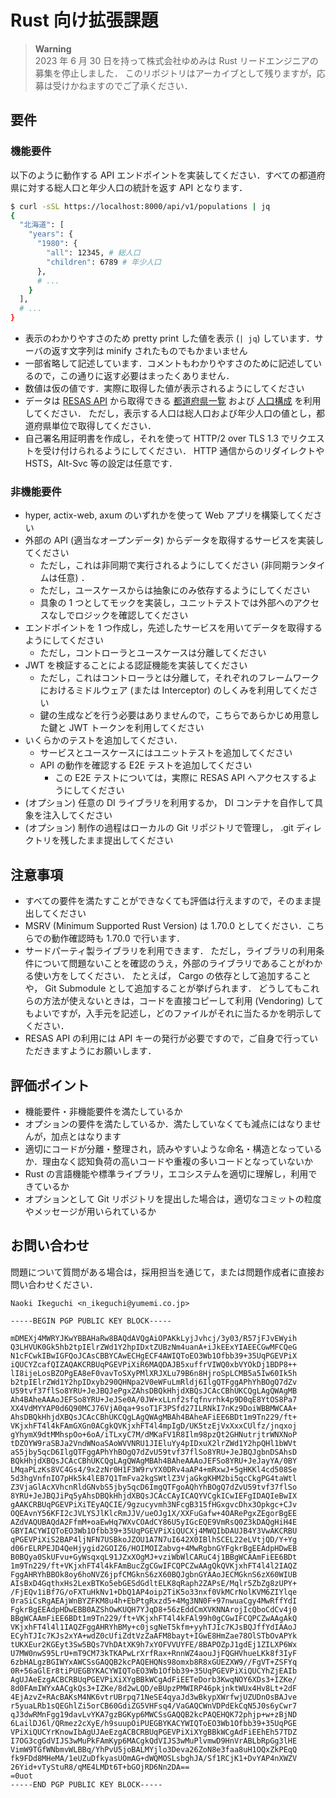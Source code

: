 # Rust 向け拡張課題

> **Warning**  
> 2023 年 6 月 30 日を持って株式会社ゆめみは Rust リードエンジニアの募集を停止しました．
> このリポジトリはアーカイブとして残りますが，応募は受けかねますのでご了承ください．

## 要件

### 機能要件

以下のように動作する API エンドポイントを実装してください．すべての都道府県に対する総人口と年少人口の統計を返す API となります．

```bash
$ curl -sSL https://localhost:8000/api/v1/populations | jq
{
  "北海道": [
    "years": {
      "1980": {
        "all": 12345, # 総人口
        "children": 6789 # 年少人口
      },
      # ...
    }
  ],
  # ...
}
```

- 表示のわかりやすさのため pretty print した値を表示 (`| jq`) しています．サーバの返す文字列は minify されたものでもかまいません
- 一部省略して記述しています．コメントもわかりやすさのために記述しているので，この通りに返す必要はまったくありません．
- 数値は仮の値です．実際に取得した値が表示されるようにしてください
- データは [RESAS API](https://opendata.resas-portal.go.jp/) から取得できる
  [都道府県一覧](https://opendata.resas-portal.go.jp/docs/api/v1/prefectures.html) および
  [人口構成](https://opendata.resas-portal.go.jp/docs/api/v1/population/composition/perYear.html) を利用してください．
  ただし，表示する人口は総人口および年少人口の値とし，都道府県単位で取得してください．
- 自己署名用証明書を作成し，それを使って HTTP/2 over TLS 1.3 でリクエストを受け付けられるようにしてください．
  HTTP 通信からのリダイレクトや HSTS，Alt-Svc 等の設定は任意です．

### 非機能要件

- hyper, actix-web, axum のいずれかを使って Web アプリを構築してください
- 外部の API (適当なオープンデータ) からデータを取得するサービスを実装してください
    - ただし，これは非同期で実行されるようにしてください (非同期ランタイムは任意) ．
    - ただし，ユースケースからは抽象にのみ依存するようにしてください
    - 具象の 1 つとしてモックを実装し，ユニットテストでは外部へのアクセスなしでロジックを確認してください
- エンドポイントを 1 つ作成し，先述したサービスを用いてデータを取得するようにしてください
    - ただし，コントローラとユースケースは分離してください
- JWT を検証することによる認証機能を実装してください
    - ただし，これはコントローラとは分離して，それぞれのフレームワークにおけるミドルウェア (または Interceptor) のしくみを利用してください
    - 鍵の生成などを行う必要はありませんので，こちらであらかじめ用意した鍵と JWT トークンを利用してください
- いくらかのテストを追加してください．
    - サービスとユースケースにはユニットテストを追加してください
    - API の動作を確認する E2E テストを追加してください
        - この E2E テストについては，実際に RESAS API へアクセスするようにしてください
- (オプション) 任意の DI ライブラリを利用するか， DI コンテナを自作して具象を注入してください
- (オプション) 制作の過程はローカルの Git リポジトリで管理し， .git ディレクトリを残したまま提出してください

## 注意事項

- すべての要件を満たすことができなくても評価は行えますので，そのまま提出してください
- MSRV (Minimum Supported Rust Version) は 1.70.0 としてください．こちらでの動作確認時も 1.70.0 で行います．
- サードパーティ製ライブラリを利用できます．
  ただし，ライブラリの利用条件について問題ないことを確認のうえ，外部のライブラリであることがわかる使い方をしてください．
  たとえば， Cargo の依存として追加することや， Git Submodule として追加することが挙げられます．
  どうしてもこれらの方法が使えないときは，コードを直接コピーして利用 (Vendoring) してもよいですが，入手元を記述し，どのファイルがそれに当たるかを明示してください．
- RESAS API の利用には API キーの発行が必要ですので，ご自身で行っていただきますようにお願いします．

## 評価ポイント

- 機能要件・非機能要件を満たしているか
- オプションの要件を満たしているか．満たしていなくても減点にはなりませんが，加点とはなります
- 適切にコードが分離・整理され，読みやすいような命名・構造となっているか．理由なく認知負荷の高いコードや重複の多いコードとなっていないか
- Rust の言語機能や標準ライブラリ，エコシステムを適切に理解し，利用できているか
- オプションとして Git リポジトリを提出した場合は，適切なコミットの粒度やメッセージが用いられているか

## お問い合わせ

問題について質問がある場合は，採用担当を通じて，または問題作成者に直接お問い合わせください．

```
Naoki Ikeguchi <n_ikeguchi@yumemi.co.jp>

-----BEGIN PGP PUBLIC KEY BLOCK-----

mDMEXj4MWRYJKwYBBAHaRw8BAQdAVQgAiOPAKkLyjJvhcj/3y03/R57jFJvEWyih
Q3LHVUK0Gk5hb2tpIElrZWd1Y2hpIDxtZUBzNm4uanA+iJkEExYIAEECGwMFCQeG
N1cFCwkIBwIGFQoJCAsCBBYCAwECHgECF4AWIQToEO3Wb1Ofbb39+35UqPGEVPiX
iQUCYZcafQIZAQAKCRBUqPGEVPiXiR6MAQDAJB5xuffrVIWQ0xbVYOkDj1BDP8++
lI8ijeLosBZOPgEA8eF0vavToSXyPMlXRJXLu79B6n8HjroSpLCMB5a5Iw60Ik5h
b2tpIElrZWd1Y2hpIDxyb290QHNpa2V0eWFuLmRldj6IlgQTFggAPhYhBOgQ7dZv
U59tvf37flSo8YRU+JeJBQJePgxZAhsDBQkHhjdXBQsJCAcCBhUKCQgLAgQWAgMB
Ah4BAheAAAoJEFSo8YRU+JeJSe0A/0JW+xLLnf2sfqfnvrhk4p9D0qE8YtOS8Pa7
XX4VdMYYAP0d6Q90MCJ76VjA0qa+9soT1F3PSfd27ILRNkI7nKz9DoiWBBMWCAA+
AhsDBQkHhjdXBQsJCAcCBhUKCQgLAgQWAgMBAh4BAheAFiEE6BDt1m9Tn229/ft+
VKjxhFT4l4kFAmGXGn0ACgkQVKjxhFT4l4mpIgD/UK5tzEjVxXxxCUlfz/jnqxoj
gYhymX9dtMMhspOo+6oA/iTLxyC7M/dMKaFV1R8Ilm98pzQt2GHNutrjtrWNXNoP
tDZOYW9raSBJa2VndWNoaSAoWVVNRU1JIEluYy4pIDxuX2lrZWd1Y2hpQHl1bWVt
aS5jby5qcD6IlgQTFggAPhYhBOgQ7dZvU59tvf37flSo8YRU+JeJBQJgbnDSAhsD
BQkHhjdXBQsJCAcCBhUKCQgLAgQWAgMBAh4BAheAAAoJEFSo8YRU+JeJayYA/0BY
LMqaPLzKs8VC4Gs4/9x2zNr0H1F3W9rvYX0DRv4aAP4+mRxwJ+5gHKKl4cd508Se
5d3hgVnfnIO7pHk5k4lEB7Q1TmFva2kgSWtlZ3VjaGkgKHM2bi5qcCkgPG4taWtl
Z3VjaGlAcXVhcnRldGNvbS5jby5qcD6ImgQTFgoAQhYhBOgQ7dZvU59tvf37flSo
8YRU+JeJBQJiPq5yAhsDBQkHhjdXBQsJCAcCAyICAQYVCgkICwIEFgIDAQIeBwIX
gAAKCRBUqPGEVPiXiTEyAQCIE/9gzucyvmh3NFcgB315fHGxgvcDhx3Opkgc+CJv
OQEAvnY56KFI2cJVLYSJlKlcRmJJV/ueOJg1X/XXFuGafw+4OARePgxZEgorBgEE
AZdVAQUBAQdA2FfmM+oaEwHq7WXvCOAdCY86U5yIGcEQE9VmRsQ0Z3kDAQgHiH4E
GBYIACYWIQToEO3Wb1Ofbb39+35UqPGEVPiXiQUCXj4MWQIbDAUJB4Y3VwAKCRBU
qPGEVPiXiS2BAP4ljNFN7USBkoJZOU1A7N7uI642X0IBlhSCEL22eLVtjQD/Y+Yg
d06rELRPEJD4QeHjygid2GOIZ6/HOIMOIZabvg+4MwRgbnGYFgkrBgEEAdpHDwEB
B0BQya0SkUFvu+GyWsqxqL91JZxXOgMJ+vziWbWlCARuC4j1BBgWCAAmFiEE6BDt
1m9Tn229/ft+VKjxhFT4l4kFAmBucZgCGwIFCQPCZwAAgQkQVKjxhFT4l4l2IAQZ
FggAHRYhBBOk8oy6hoNVZ6jpfCMGknS6zX60BQJgbnGYAAoJECMGknS6zX60WIUB
AIsBxD4GqthxHs2LexBTKo5ebGESdGdltELK8qRaph2ZAPsE/Mqlr5ZbZg8zUPY+
/FjEQv1iBf7G/oFXTuHkNv1+DbQ1AP4oip2TiK5o33nxf0VkMCrNolKVM6ZIYlqe
0raSiCsRgAEAjWnBYZFKM8u4h+EbPtgRxzd5+4Mg3NN0F+97nwuaCgy4MwRffYdI
FgkrBgEEAdpHDwEBB0AZShOwKUQH7YJqD8+56zEddCmXVKNNArojIcQboCdCv4j0
BBgWCAAmFiEE6BDt1m9Tn229/ft+VKjxhFT4l4kFAl99h0gCGwIFCQPCZwAAgAkQ
VKjxhFT4l4l1IAQZFggAHRYhBMy+c0jsgNeT5kfm+yyhTJIc7KJsBQJffYdIAAoJ
ECyhTJIc7KJs2xYA+wdZ0cUfiZdtVzZaAFM8bayt+IGwE8HmZae78OlSTbOvAPYk
tUKXEur2KGEyt3Sw5BQs7VhDAtXK9h7xYOFVVUYFE/8BAPOZpJ1gdEj1ZILXP6Wx
U7MW0nwS95LrU+mT9CM73kTKAPwLrXrfRax+RnnWZ4aouJjFQGHVhueLKk8f3IyF
6zbHALgzBGIWYxAWCSsGAQQB2kcPAQEHQNs98omxb8R8xGUEZXW9//FgVT+ZSFYq
0R+56aGlEr8tiPUEGBYKACYWIQToEO3Wb1Ofbb39+35UqPGEVPiXiQUCYhZjEAIb
AgUJAeEzgACBCRBUqPGEVPiXiXYgBBkWCgAdFiEETeDorb3KwqNOY6XDs3+IZKe/
8d0FAmIWYxAACgkQs3+IZKe/8d2wLQD/eBUpzPMWIRP46pkjnktWUx4Hv8Lt+2dF
4EjAzvZ+RAcBAKsM4NK6vtrUBrpq71NeSE4qyaJd3wBkypXWrfwjUZUDnOsBAJve
r5yuaLRb1sQEGhlZi5orCB60GdiZG5VHFsq4/VaGAQCWnVDPdEkCqN5J0s6yCwr7
qJ3dwRMnFgg19davLvYKA7gzBGKyp6MWCSsGAQQB2kcPAQEHQK72phjp+w+zBjND
6LailDJ6l/QRmez2cXyE/h9suupOiPUEGBYKACYWIQToEO3Wb1Ofbb39+35UqPGE
VPiXiQUCYrKnowIbAgUJAeEzgACBCRBUqPGEVPiXiXYgBBkWCgAdFiEEhEh57TDZ
I7OG3cgGdVIJS3wMuPkFAmKyp6MACgkQdVIJS3wMuPlvmwD9HnVrABLbRpGg3lHE
VimW9TGfWNbmvWLBBq/YhPvU5joBALMYjlo3Deva26ZoN8e3faa8uH1OQxZkPEqQ
fk9FDd8MHeMA/1eUZuDfkyasUOmAG+dWQMOSLsbghJA/Sf1RCjK1+DvYAP4nXWZV
26Yid+vTyStuR8/qME4LMDt6T+bGOjRD6Nn2DA==
=0uot
-----END PGP PUBLIC KEY BLOCK-----
```
